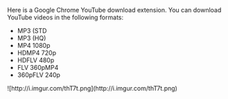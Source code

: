 Here is a Google Chrome YouTube download extension. You can download YouTube videos in the following formats:
<ul>
<li>MP3 (STD</li>
<li>MP3 (HQ)</li>
<li>MP4 1080p</li>
<li>HDMP4 720p</li>
<li>HDFLV 480p</li>
<li>FLV 360pMP4</li>
<li>360pFLV 240p</li>
</ul>
![http://i.imgur.com/thT7t.png](http://i.imgur.com/thT7t.png)